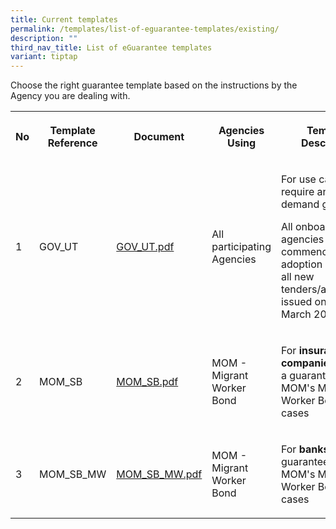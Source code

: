 ```yaml
---
title: Current templates
permalink: /templates/list-of-eguarantee-templates/existing/
description: ""
third_nav_title: List of eGuarantee templates
variant: tiptap
---
```

<p>Choose the right guarantee template based on the instructions by the Agency
you are dealing with.</p>
<table style="minWidth: 125px">
<colgroup>
<col>
<col>
<col>
<col>
<col>
</colgroup>
<tbody>
<tr>
<th rowspan="1" colspan="1">
<p>No</p>
</th>
<th rowspan="1" colspan="1">
<p>Template Reference</p>
</th>
<th rowspan="1" colspan="1">
<p>Document</p>
</th>
<th rowspan="1" colspan="1">
<p>Agencies Using</p>
</th>
<th rowspan="1" colspan="1">
<p>Template Description</p>
</th>
</tr>
<tr>
<td rowspan="1" colspan="1">
<p>1</p>
</td>
<td rowspan="1" colspan="1">
<p>GOV_UT</p>
</td>
<td rowspan="1" colspan="1">
<p><a href="/files/gov_ut.pdf" rel="noopener noreferrer nofollow" target="_blank">GOV_UT.pdf</a>
</p>
</td>
<td rowspan="1" colspan="1">
<p>All participating Agencies</p>
</td>
<td rowspan="1" colspan="1">
<p>For use cases that require an on-demand guarantee
<br>
</p>
<p>All onboarded agencies will commence adoption of UT for all new tenders/applications
issued on or after 6 March 2024</p>
</td>
</tr>
<tr>
<td rowspan="1" colspan="1">
<p>2</p>
</td>
<td rowspan="1" colspan="1">
<p>MOM_SB</p>
</td>
<td rowspan="1" colspan="1">
<p><a href="/files/mom_sb.pdf" rel="noopener noreferrer nofollow" target="_blank">MOM_SB.pdf</a>
</p>
</td>
<td rowspan="1" colspan="1">
<p>MOM - Migrant Worker Bond</p>
</td>
<td rowspan="1" colspan="1">
<p>For <strong>insurance companies</strong> issuing a guarantee for MOM's Migrant
Worker Bond use cases</p>
</td>
</tr>
<tr>
<td rowspan="1" colspan="1">
<p>3</p>
</td>
<td rowspan="1" colspan="1">
<p>MOM_SB_MW</p>
</td>
<td rowspan="1" colspan="1">
<p><a href="/files/mom_sb_mw.pdf" rel="noopener noreferrer nofollow" target="_blank">MOM_SB_MW.pdf</a>
</p>
</td>
<td rowspan="1" colspan="1">
<p>MOM - Migrant Worker Bond</p>
</td>
<td rowspan="1" colspan="1">
<p>For <strong>banks</strong> issuing a guarantee for MOM's Migrant Worker
Bond use cases</p>
</td>
</tr>
</tbody>
</table>
<p></p>